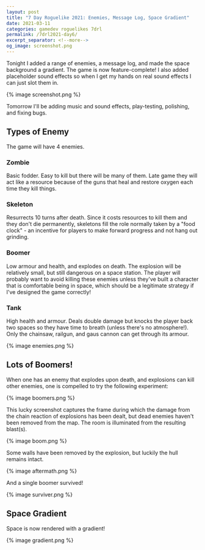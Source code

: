 ```yaml
---
layout: post
title: "7 Day Roguelike 2021: Enemies, Message Log, Space Gradient"
date: 2021-03-11
categories: gamedev roguelikes 7drl
permalink: /7drl2021-day6/
excerpt_separator: <!--more-->
og_image: screenshot.png
---
```


Tonight I added a range of enemies, a message log, and made the space background a gradient.
The game is now feature-complete! I also added placeholder sound effects so when I get my hands on
real sound effects I can just slot them in.

{% image screenshot.png %}

Tomorrow I'll be adding music and sound effects, play-testing, polishing, and fixing bugs.

<!--more-->


## Types of Enemy
The game will have 4 enemies.

### Zombie

Basic fodder. Easy to kill but there will be many of them.
Late game they will act like a resource because of the guns that heal and restore oxygen each time they kill things.

### Skeleton

Resurrects 10 turns after death. Since it costs resources to kill them and they don't die permanently, skeletons fill
the role normally taken by a "food clock" - an incentive for players to make forward progress and not hang out grinding.

### Boomer

Low armour and health, and explodes on death. The explosion will be relatively small, but still dangerous on a space station.
The player will probably want to avoid killing these enemies unless they've built a character that is comfortable being in space,
which should be a legitimate strategy if I've designed the game correctly!

### Tank

High health and armour. Deals double damage but knocks the player back two spaces so they have time to breath (unless there's no atmosphere!).
Only the chainsaw, railgun, and gaus cannon can get through its armour.

{% image enemies.png %}

## Lots of Boomers!

When one has an enemy that explodes upon death, and explosions can kill other enemies, one is compelled to try the following experiment:

{% image boomers.png %}

This lucky screenshot captures the frame during which the damage from the chain reaction of explosions has been dealt, but dead enemies haven't
been removed from the map. The room is illuminated from the resulting blast(s).

{% image boom.png %}

Some walls have been removed by the explosion, but luckily the hull remains intact.

{% image aftermath.png %}

And a single boomer survived!

{% image surviver.png %}

## Space Gradient

Space is now rendered with a gradient!

{% image gradient.png %}
